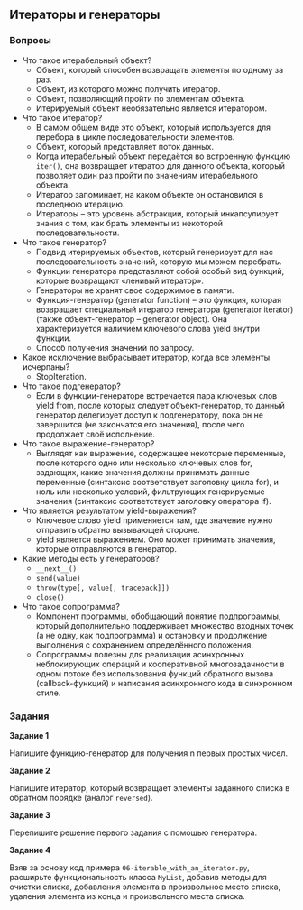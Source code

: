 ## Итераторы и генераторы

### Вопросы

* Что такое итерабельный объект?
  * Объект, который способен возвращать элементы по одному за раз.
  * Объект, из которого можно получить итератор.
  * Объект, позволяющий пройти по элементам объекта.
  * Итерируемый объект необязательно является итератором.
* Что такое итератор?
  * В самом общем виде это объект, который используется для перебора в цикле последовательности элементов.
  * Объект, который представляет поток данных.
  * Когда итерабельный объект передаётся во встроенную функцию `iter()`, она возвращает итератор для данного объекта, 
который позволяет один раз пройти по значениям итерабельного объекта.
  * Итератор запоминает, на каком объекте он остановился в последнюю итерацию.
  * Итераторы – это уровень абстракции, который инкапсулирует знания о том, как брать элементы из некоторой 
последовательности.
* Что такое генератор?
  * Подвид итерируемых объектов, который генерирует для нас последовательность значений, которую мы можем перебрать.
  * Функции генератора представляют собой особый вид функций, которые возвращают «ленивый итератор».
  * Генераторы не хранят свое содержимое в памяти.
  * Функция-генератор (generator function) – это функция, которая возвращает специальный итератор генератора (generator 
iterator) (также объект-генератор – generator object).
  Она характеризуется наличием ключевого слова yield внутри функции.
  *  Способ получения значений по запросу.
* Какое исключение выбрасывает итератор, когда все элементы исчерпаны?
  * StopIteration.
* Что такое подгенератор?
  * Если в функции-генераторе встречается пара ключевых слов yield from, после которых следует объект-генератор,
то данный генератор делегирует доступ к подгенератору, пока он не завершится (не закончатся его значения), после чего 
продолжает своё исполнение.
* Что такое выражение-генератор?
  * Выглядят как выражение, содержащее некоторые переменные, после которого одно или несколько ключевых слов for, 
задающих, какие значения должны принимать данные переменные (синтаксис соответствует заголовку цикла for), и ноль или 
несколько условий, фильтрующих генерируемые значения (синтаксис соответствует заголовку оператора if).
* Что является результатом yield-выражения?
  * Ключевое слово yield применяется там, где значение нужно отправить обратно вызывающей стороне.
  * yield является выражением. Оно может принимать значения, которые отправляются в генератор.
* Какие методы есть у генераторов?
  * `__next__()`
  * `send(value)`
  * `throw(type[, value[, traceback]])`
  * `close()`
* Что такое сопрограмма?
  * Компонент программы, обобщающий понятие подпрограммы, который дополнительно поддерживает множество входных точек 
  (а не одну, как подпрограмма) и остановку и продолжение выполнения с сохранением определённого положения.
  * Сопрограммы полезны для реализации асинхронных неблокирующих операций и кооперативной многозадачности в одном потоке 
  без использования функций обратного вызова (callback-функций) и написания асинхронного кода в синхронном стиле.

### Задания

**Задание 1**

Напишите функцию-генератор для получения n первых простых чисел.

**Задание 2**

Напишите итератор, который возвращает элементы заданного списка в обратном порядке (аналог `reversed`).

**Задание 3**

Перепишите решение первого задания с помощью генератора.

**Задание 4**

Взяв за основу код примера `06-iterable_with_an_iterator.py`, расширьте функциональность класса `MyList`, добавив 
методы для очистки списка, добавления элемента в произвольное место списка, удаления элемента из конца и 
произвольного места списка.